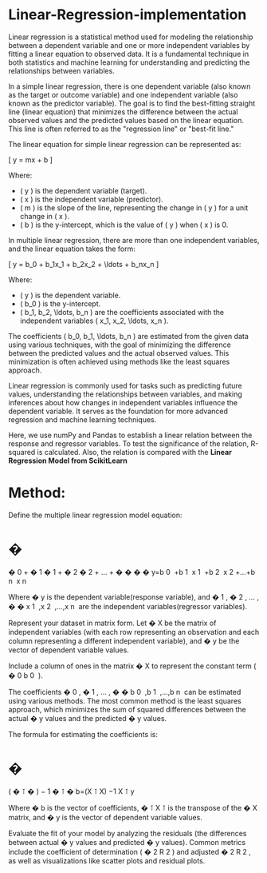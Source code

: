 # Linear-Regression-implementation

Linear regression is a statistical method used for modeling the relationship between a dependent variable and one or more independent variables by fitting a linear equation to observed data. It is a fundamental technique in both statistics and machine learning for understanding and predicting the relationships between variables.

In a simple linear regression, there is one dependent variable (also known as the target or outcome variable) and one independent variable (also known as the predictor variable). The goal is to find the best-fitting straight line (linear equation) that minimizes the difference between the actual observed values and the predicted values based on the linear equation. This line is often referred to as the "regression line" or "best-fit line."

The linear equation for simple linear regression can be represented as:

\[ y = mx + b \]

Where:
- \( y \) is the dependent variable (target).
- \( x \) is the independent variable (predictor).
- \( m \) is the slope of the line, representing the change in \( y \) for a unit change in \( x \).
- \( b \) is the y-intercept, which is the value of \( y \) when \( x \) is 0.

In multiple linear regression, there are more than one independent variables, and the linear equation takes the form:

\[ y = b_0 + b_1x_1 + b_2x_2 + \ldots + b_nx_n \]

Where:
- \( y \) is the dependent variable.
- \( b_0 \) is the y-intercept.
- \( b_1, b_2, \ldots, b_n \) are the coefficients associated with the independent variables \( x_1, x_2, \ldots, x_n \).

The coefficients \( b_0, b_1, \ldots, b_n \) are estimated from the given data using various techniques, with the goal of minimizing the difference between the predicted values and the actual observed values. This minimization is often achieved using methods like the least squares approach.

Linear regression is commonly used for tasks such as predicting future values, understanding the relationships between variables, and making inferences about how changes in independent variables influence the dependent variable. It serves as the foundation for more advanced regression and machine learning techniques.




Here, we use numPy and Pandas to establish a linear relation between the response and regressor variables.
To test the significance of the relation, R-squared is calculated. Also, the relation is compared with the **Linear Regression Model from ScikitLearn**

# Method:
Define the multiple linear regression model equation:

�
=
�
0
+
�
1
�
1
+
�
2
�
2
+
…
+
�
�
�
�
y=b 
0
​
 +b 
1
​
 x 
1
​
 +b 
2
​
 x 
2
​
 +…+b 
n
​
 x 
n
​
 

Where 
�
y is the dependent variable(response variable), and 
�
1
,
�
2
,
…
,
�
�
x 
1
​
 ,x 
2
​
 ,…,x 
n
​
  are the independent variables(regressor variables).

  Represent your dataset in matrix form. Let 
�
X be the matrix of independent variables (with each row representing an observation and each column representing a different independent variable), and 
�
y be the vector of dependent variable values.

Include a column of ones in the matrix 
�
X to represent the constant term (
�
0
b 
0
​
 ).


 The coefficients 
�
0
,
�
1
,
…
,
�
�
b 
0
​
 ,b 
1
​
 ,…,b 
n
​
  can be estimated using various methods. The most common method is the least squares approach, which minimizes the sum of squared differences between the actual 
�
y values and the predicted 
�
y values.

The formula for estimating the coefficients is:

�
=
(
�
⊺
�
)
−
1
�
⊺
�
b=(X 
⊺
 X) 
−1
 X 
⊺
 y

Where 
�
b is the vector of coefficients, 
�
⊺
X 
⊺
  is the transpose of the 
�
X matrix, and 
�
y is the vector of dependent variable values.


Evaluate the fit of your model by analyzing the residuals (the differences between actual 
�
y values and predicted 
�
y values). Common metrics include the coefficient of determination (
�
2
R 
2
 ) and adjusted 
�
2
R 
2
 , as well as visualizations like scatter plots and residual plots.
